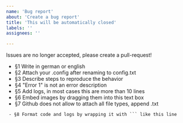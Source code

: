 ```yaml
---
name: 'Bug report'
about: 'Create a bug report'
title: 'This will be automatically closed'
labels: ''
assignees: ''

---
```


Issues are no longer accepted, please create a pull-request!

 - §1 Write in german or english
 - §2 Attach your .config after renaming to config.txt
 - §3 Describe steps to reproduce the behavior
 - §4 "Error 1" is not an error description
 - §5 Add logs, in most cases this are more than 10 lines
 - §6 Embed images by dragging them into this text box
 - §7 Github does not allow to attach all file types, append .txt
```
 - §8 Format code and logs by wrapping it with ``` like this line
```


